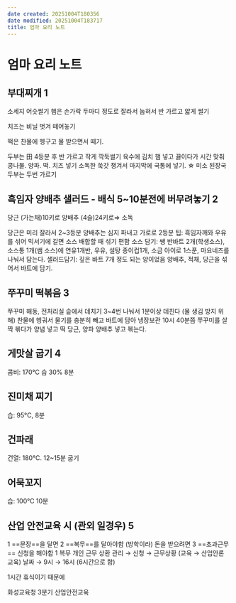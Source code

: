 ```yaml
---
date created: 20251004T180356
date modified: 20251004T183717
title: 엄마 요리 노트
---
```


# 엄마 요리 노트

## 부대찌개 1
소세지 어슷썰기
햄은 손가락 두마디 정도로
잘라서 눕혀서 반 가르고
얇게 썰기

치즈는 비닐 벗겨 떼어놓기

떡은 찬물에 헹구고 물 받으면서 떼기.

두부는 田 4등분 후 반 가르고 작게 깍둑썰기
육수에 김치 햄 넣고 끓이다가
시간 맞춰 콩나물. 양파. 떡. 치즈 넣기
소독한 쑥갓 챙겨서 마지막에
국통에 넣기.
☆ 미소 된장국 두부는 두번 가르기


## 흑임자 양배추 샐러드 - 배식 5~10분전에 버무려놓기 2 
당근 (가는채)10키로 양배추 (4슬)24키로⇒ 소독

당근은 미리 잘라서 2~3등분
양배추는 심지 파내고 가로로 2등분
팁: 흑임자깨와 우유를 섞어 믹서기에 갈면 소스 배합할 때 섞기 편함
소스 담기: 쌩 반바트 2개(학생소스), 소스통 1개(쌤 소스)에
연유1개반, 우유, 설탕 종이컵1개, 소금 아이로 1스푼, 마요네즈를
나눠서 담는다.
샐러드담기:  깊은 바트 7개 정도 되는 양이었음
양배추, 적채, 당근을 섞어서 바트에 담기.

## 쭈꾸미 떡볶음 3
쭈꾸미 해동, 전처리실 솥에서 데치기
3~4번 나눠서 1분이상 데친다
(물 생김 방지 위해)
찬물에 헹궈서 물기를 충분히 빼고 바트에 담아 냉장보관
10시 40분쯤 쭈꾸미를 살짝 볶다가 양념 넣고 떡 당근, 양파 양배추 넣고 볶는다.

## 게맛살 굽기 4
콤비: 170°C 습 30% 8분
## 진미채 찌기
습: 95°C, 8분
## 건파래
건열: 180°C. 12~15분 굽기
## 어묵꼬지
습: 100°C 10분

## 산업 안전교육 시 (관외 일경우) 5
1 ==문장==을 달면
2 ==복무==를 달아야함 (방학이라)
돈을 받으려면 3 ==초과근무== 신청을 해야함
1 복무
개인 근무 상환 관리 → 신청 → 근무상황 (교육 → 산업안론 교육) 날짜 → 9시 → 16시 (6시간으로 함)

1시간 휴식이기 때문에

화성교육청 3분기 산업안전교육

